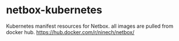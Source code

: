 # netbox-kubernetes
Kubernetes manifest resources for Netbox.  all images are pulled from docker hub. https://hub.docker.com/r/ninech/netbox/
